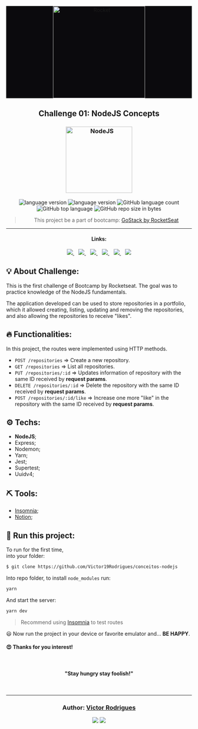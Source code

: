 <div align="center" style="background-color:#0B0A0D;">
  <img alt="Rocket" style="height: 250px"
    src="https://hotmart.s3.amazonaws.com/product_pictures/6bd576fb-5d9f-4c15-b59d-482ff6a26cbe/GO1.png"
  />
</div>

<h2 align="center">
   Challenge 01: NodeJS Concepts
</h2>

<h3 align="center">
  <img alt="NodeJS" 
    src="https://arrayoutofindex.files.wordpress.com/2017/06/node.png" width="180px"/>
</h3>

<p align="center">

  <img alt="language version" src="https://img.shields.io/badge/Node-v_12.16.1-339933?logo=node.js">

  <img alt="language version" src="https://img.shields.io/badge/Yarn-v_1.22.4-2C8EBB?logo=Yarn">

  <img alt="GitHub language count" src="https://img.shields.io/github/languages/count/Victor19Rodrigues/conceitos-nodejs">

  <img alt="GitHub top language" src="https://img.shields.io/github/languages/top/Victor19Rodrigues/conceitos-nodejs">
  
  <img alt="GitHub repo size in bytes" src="https://img.shields.io/github/repo-size/Victor19Rodrigues/conceitos-nodejs">

</p>

<blockquote align="center">
  This project be a part of bootcamp: 
    <a href="https://rocketseat.com.br/gostack">
      GoStack by RocketSeat
    </a> 
</blockquote>

<hr/>

<h4 align="center">Links:</h4>

<p align="center">

  <a href="#-about-challenge">
    <img src="https://img.shields.io/badge/About_Challenge-a5a5a5"/>
  </a>&nbsp;&nbsp;
  <a href="#-functionalities">
    <img src="https://img.shields.io/badge/Functionalities-a5a5a5"/>
  </a>&nbsp;&nbsp;
  <a href="-techs">
    <img src="https://img.shields.io/badge/Techs-a5a5a5"/>
  </a>&nbsp;&nbsp;
  <a href="#-tools">
    <img src="https://img.shields.io/badge/Tools-a5a5a5"/>
  </a>&nbsp;&nbsp;
  <a href="#-run-this-project">
    <img src="https://img.shields.io/badge/Run_this_project-a5a5a5"/>
  </a>&nbsp;&nbsp;
  <a href="#author-victor-rodrigues">
    <img src="https://img.shields.io/badge/Author-a5a5a5"/>
  </a>

</p>

## 💡 About Challenge:

This is the first challenge of Bootcamp by Rocketseat. The goal was to practice knowledge of the NodeJS fundamentals.

The application developed can be used to store repositories in a portfolio, which it allowed creating, listing, updating and removing the repositories, and also allowing the repositories to receive "likes".

## 🔥 Functionalities:

In this project, the routes were implemented using HTTP methods.
* `POST /repositories` => Create a new repository.
* `GET /repositories` => List all repositories.
* `PUT /repositories/:id` => Updates information of repository with the same ID received by __request params__.
* `DELETE /repositories/:id` => Delete the repository with the same ID received by __request params__.
* `POST /repositories/:id/like` => Increase one more "like" in the repository with the same ID received by __request params__.

## ⚙️ Techs:

* __NodeJS__;
* Express;
* Nodemon;
* Yarn;
* Jest;
* Supertest;
* Uuidv4;

## ⛏ Tools:

* [Insomnia](https://insomnia.rest/download/);
* [Notion](https://www.notion.so/?utm_source=google&utm_campaign=brand_alpha&utm_content=row&utm_term=notion&gclid=CjwKCAjw1cX0BRBmEiwAy9tKHs5ggnFG4dmfW38kOuGDTQS1-YjRGg01PuIriv8ftUuAUzeoU7QFFxoCAkIQAvD_BwE);


## 🏁 Run this project:

To run for the first time,  
into your folder:

```bash
$ git clone https://github.com/Victor19Rodrigues/conceitos-nodejs
```

Into repo folder, to install ```node_modules``` run:

```bash
yarn
```

And start the server: 

```bash
yarn dev
```

> Recommend using [Insomnia](https://insomnia.rest/download/) to test routes

😃 Now run the project in your device or favorite emulator and...
**BE HAPPY**.

<h4>
  😍 Thanks for you interest! 
</h4>

<br/>

<h4 align="center">
  "Stay hungry stay foolish!"
</h4>

<br/>

---

<h3 align="center">
Author: <a alt="Victor Rodrigues" href="https://github.com/Victor19Rodrigues">Victor Rodrigues</a>
</h3>

<p align="center">

  <a alt="Victor Rodrigues" href="https://www.linkedin.com/in/victor-rodrigues-676563ba/">
    <img src="https://img.shields.io/badge/LinkedIn-Victor_Rodrigues-0077B5?logo=linkedin"/></a>
  <a alt="Victor Rodrigues" href="https://github.com/Victor19Rodrigues ">
  <img src="https://img.shields.io/badge/Victor_Rodrigues-GitHub-000?logo=github"/></a>

</p>


